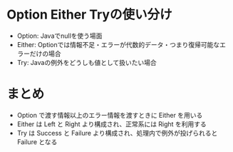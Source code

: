 # Option Either Tryの使い分け
- Option: Javaでnullを使う場面
- Either: Optionでは情報不足・エラーが代数的データ・つまり復帰可能なエラーだけの場合
- Try: Javaの例外をどうしも値として扱いたい場合

# まとめ
- Option で渡す情報以上のエラー情報を渡すときに Either を用いる
- Either は Left と Right より構成され、正常系には Right を利用する
- Try は Success と Failure より構成され、処理内で例外が投げられると Failure となる